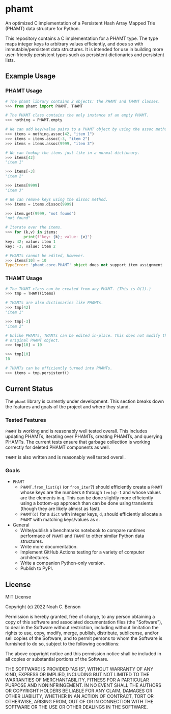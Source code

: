 # phamt

An optimized C implementation of a Persistent Hash Array Mapped Trie (PHAMT)
data structure for Python.

This repository contains a C implementation for a PHAMT type. The type maps
integer keys to arbitrary values efficiently, and does so with
immutable/persistent data structures. It is intended for use in building more
user-friendly persistent types such as persistent dictionaries and persistent
lists.

## Example Usage

### PHAMT Usage

```python
# The phamt library contains 2 objects: the PHAMT and THAMT classes.
>>> from phamt import PHAMT, THAMT

# The PHAMT class contains the only instance of an empty PHAMT.
>>> nothing = PHAMT.empty

# We can add key/value pairs to a PHAMT object by using the assoc method.
>>> items = nothing.assoc(42, "item 1")
>>> items = items.assoc(-3, "item 2")
>>> items = items.assoc(9999, "item 3")

# We can lookup the items just like in a normal dictionary.
>>> items[42]
"item 1"

>>> items[-3]
"item 2"

>>> items[9999]
"item 3"

# We can remove keys using the dissoc method.
>>> items = items.dissoc(9999)

>>> item.get(9999, "not found")
"not found"

# Iterate over the items.
>>> for (k,v) in items:
        print(f"key: {k}; value: {v}")
key: 42; value: item 1
key: -3; value: item 2

# PHAMTs cannot be edited, however.
>>> items[10] = 10
TypeError: 'phamt.core.PHAMT' object does not support item assignment
```

### THAMT Usage

```python
# The THAMT class can be created from any PHAMT. (This is O(1).)
>>> tmp = THAMT(items)

# THAMTs are also dictionaries like PHAMTs.
>>> tmp[42]
"item 1"

>>> tmp[-3]
"item 2"

# Unlike PHAMTs, THAMTs can be edited in-place. This does not modify the
# original PHAMT object.
>>> tmp[10] = 10

>>> tmp[10]
10

# THAMTs can be efficiently turned into PHAMTs.
>>> items = tmp.persistent()
```

## Current Status

The `phamt` library is currently under development. This section breaks down
the features and goals of the project and where they stand.

### Tested Features

`PHAMT` is working and is reasonably well tested overall. This includes updating
PHAMTs, iterating over PHAMTs, creating PHAMTs, and querying PHAMTs. The current
tests ensure that garbage collection is working correctly for deleted PHAMT
components as well.

`THAMT` is also written and is reasonably well tested overall.

### Goals

* `PHAMT`
  * `PHAMT.from_list(q)` (or `from_iter`?) should efficiently create a `PHAMT`
    whose keys are the numbers `0` through `len(q)-1` and whose values are the
    elements in `q`. This can be done slightly more efficiently using a
    bottom-up approach than can be done using transients (though they are likely
    almost as fast).
  * `PHAMT(d)` for a `dict` with integer keys, `d`, should efficiently allocate
    a `PHAMT` with matching keys/values as `d`.
* General
  * Write/publish a benchmarks notebook to compare runtimes performace of
    `PHAMT` and `THAMT` to other similar Python data structures.
  * Write more documentation.
  * Implement GitHub Actions testing for a variety of computer architectures.
  * Write a companion Python-only version.
  * Publish to PyPI.

## License

MIT License

Copyright (c) 2022 Noah C. Benson

Permission is hereby granted, free of charge, to any person obtaining a copy
of this software and associated documentation files (the "Software"), to deal
in the Software without restriction, including without limitation the rights
to use, copy, modify, merge, publish, distribute, sublicense, and/or sell
copies of the Software, and to permit persons to whom the Software is
furnished to do so, subject to the following conditions:

The above copyright notice and this permission notice shall be included in all
copies or substantial portions of the Software.

THE SOFTWARE IS PROVIDED "AS IS", WITHOUT WARRANTY OF ANY KIND, EXPRESS OR
IMPLIED, INCLUDING BUT NOT LIMITED TO THE WARRANTIES OF MERCHANTABILITY,
FITNESS FOR A PARTICULAR PURPOSE AND NONINFRINGEMENT. IN NO EVENT SHALL THE
AUTHORS OR COPYRIGHT HOLDERS BE LIABLE FOR ANY CLAIM, DAMAGES OR OTHER
LIABILITY, WHETHER IN AN ACTION OF CONTRACT, TORT OR OTHERWISE, ARISING FROM,
OUT OF OR IN CONNECTION WITH THE SOFTWARE OR THE USE OR OTHER DEALINGS IN THE
SOFTWARE.


